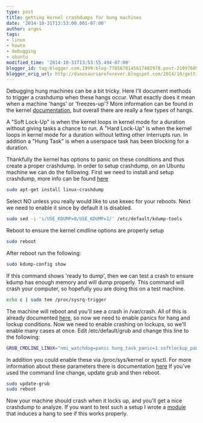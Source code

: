 ```yaml
---
type: post
title: getting kernel crashdumps for hung machines
date: '2014-10-31T13:53:00.001-07:00'
author: arges
tags:
- linux
- howto
- debugging
- ubuntu
modified_time: '2014-10-31T13:53:55.494-07:00'
blogger_id: tag:blogger.com,1999:blog-7705678145617402978.post-2109760927377215205
blogger_orig_url: http://dinosaursareforever.blogspot.com/2014/10/getting-kernel-crashdumps-for-hung.html
---
```


Debugging hung machines can be a bit tricky. Here I'll document methods to
trigger a crashdump when these hangs occur.  What exactly does it mean when a
machine 'hangs' or 'freezes-up'? More information can be found in the kernel
[documentation][1], but overall there are really a few types of hangs.

A "Soft Lock-Up" is when the kernel loops in kernel mode for a duration without
giving tasks a chance to run. A "Hard Lock-Up" is when the kernel loops in kernel
mode for a duration without letting other interrupts run. In addition a
"Hung Task" is when a userspace task has been blocking for a duration.

Thankfully the kernel has options to panic on these conditions and thus create a
proper crashdump. In order to setup crashdump, on an Ubuntu machine we can do
the following. First we need to install and setup crashdump, more info can be
found [here][2]

~~~bash
sudo apt-get install linux-crashdump
~~~

Select NO unless you really would like to use kexec for your reboots.
Next we need to enable it since by default it is disabled.

~~~bash
sudo sed -i 's/USE_KDUMP=0/USE_KDUMP=1/' /etc/default/kdump-tools
~~~

Reboot to ensure the kernel cmdline options are properly setup

~~~bash
sudo reboot
~~~

After reboot run the following:

~~~bash
sudo kdump-config show
~~~

If this command shows 'ready to dump', then we can test a crash to ensure kdump
has enough memory and will dump properly.  This command will crash your
computer, so hopefully you are doing this on a test machine.

~~~bash
echo c | sudo tee /proc/sysrq-trigger
~~~

The machine will reboot and you'll see a crash in /var/crash.  All of this is
already documented [here][2], so now we need to enable panics for hang and
lockup conditions.  Now we need to enable crashing on lockups, so we'll enable
many cases at once.  Edit /etc/default/grub and change this line to the
following:

~~~bash
GRUB_CMDLINE_LINUX="nmi_watchdog=panic hung_task_panic=1 softlockup_panic=1 unknown_nmi_panic"
~~~

In addition you could enable these via /proc/sys/kernel or sysctl. For more
information about these parameters there is documentation [here][3] If you've
used the command line change, update grub and then reboot.

~~~bash
sudo update-grub
sudo reboot
~~~

Now your machine should crash when it locks up, and you'll get a nice crashdump
to analyze. If you want to test such a setup I wrote a [module][4] that induces
a hang to see if this works properly.

[1]: https://www.kernel.org/doc/Documentation/lockup-watchdogs.txt
[2]: https://wiki.ubuntu.com/Kernel/CrashdumpRecipe
[3]: https://www.kernel.org/doc/Documentation/kernel-parameters.txt
[4]: https://github.com/arges/hanger


